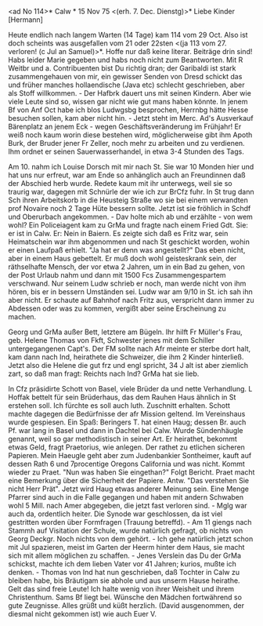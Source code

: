 <ad No 114>* Calw <Montag>* 15 Nov 75
 <(erh. 7. Dec. Dienstg)>*
Liebe Kinder [Hermann]

Heute endlich nach langem Warten (14 Tage) kam 114 vom 29 Oct. Also ist doch scheints was ausgefallen vom 21 oder 22sten <(ja 113 vom 27. verloren! (c Jul an Samuel)>*. Hoffe nur daß keine literar. Beiträge drin sind! Habs leider Marie gegeben und habs noch nicht zum Beantworten. Mit R Weitbr und a. Contribuenten bist Du richtig dran; der Garibaldi ist stark zusammengehauen von mir, ein gewisser Senden von Dresd schickt das und früher manches hollaendische (Java etc) schlecht geschrieben, aber als Stoff willkommen. - Der Hafbrk dauert uns mit seinen Kindern. Aber wie viele Leute sind so, wissen gar nicht wie gut mans haben könnte. In jenem Bf von Anf Oct habe ich blos Ludwgsbg besprochen, Herrnbg hätte Hesse besuchen sollen, kam aber nicht hin. - Jetzt steht im Merc. Ad's Ausverkauf Bärenplatz an jenem Eck - wegen Geschäftsveränderung im Frühjahr! Er weiß noch kaum worin diese bestehen wird, möglicherweise gibt ihm Apoth Burk, der Bruder jener Fr Zeller, noch mehr zu arbeiten und zu verdienen. Ihm ordnet er seinen Sauerwasserhandel, in etwa 3-4 Stunden des Tags.

Am 10. nahm ich Louise Dorsch mit mir nach St. Sie war 10 Monden hier und hat uns nur erfreut, war am Ende so anhänglich auch an Freundinnen daß der Abschied herb wurde. Redete kaum mit ihr unterwegs, weil sie so traurig war, dagegen mit Schnürle der wie ich zur BrCfz fuhr. In St trug dann Sch ihren Arbeitskorb in die Heusteig Straße wo sie bei einem verwandten prof Novaire noch 2 Tage Hüte bessern sollte. Jetzt ist sie fröhlich in Schdf und Oberurbach angekommen. - Dav holte mich ab und erzählte - von wem wohl? Ein Policeiagent kam zu GrMa und fragte nach einem Fried Gdt. Sie: er ist in Calw. Er: Nein in Baiern. Es zeigte sich daß es Fritz war, sein Heimatschein war ihm abgenommen und nach St geschickt worden, wohin er einen Laufpaß erhielt. "Ja hat er denn was angestellt?" Das eben nicht, aber in einem Haus gebettelt. Er muß doch wohl geisteskrank sein, der räthselhafte Mensch, der vor etwa 2 Jahren, um in ein Bad zu gehen, von der Post Urlaub nahm und dann mit 1500 Fcs Zusammengespartem verschwand. Nur seinem Ludw schrieb er noch, man werde nicht von ihm hören, bis er in bessern Umständen sei. Ludw war am 9/10 in St. ich sah ihn aber nicht. Er schaute auf Bahnhof nach Fritz aus, verspricht dann immer zu Abdessen oder was zu kommen, vergißt aber seine Erscheinung zu machen.

Georg und GrMa außer Bett, letztere am Bügeln. Ihr hilft Fr Müller's Frau, geb. Helene Thomas von Fkft, Schwester jenes mit dem Schiller untergegangenen Capt's. Der FM sollte nach Afr meinte er sterbe dort halt, kam dann nach Ind, heirathete die Schweizer, die ihm 2 Kinder hinterließ. Jetzt also die Helene die gut frz und engl spricht, 34 J alt ist aber ziemlich zart, so daß man fragt: Reichts nach Ind? GrMa hat sie lieb.

In Cfz präsidirte Schott von Basel, viele Brüder da und nette Verhandlung. L Hoffak bettelt für sein Brüderhaus, das dem Rauhen Haus ähnlich in St erstehen soll. Ich fürchte es soll auch luth. Zuschnitt erhalten. Schott machte dagegen die Bedürfnisse der afr Mission geltend. Im Vereinshaus wurde gespiesen. Ein Spaß: Beringers T. hat einen Haug; dessen Br. auch Pf. war lang in Basel und dann in Dachtel bei Calw. Wurde Sündenhäugle genannt, weil so gar methodistisch in seiner Art. Er heirathet, bekommt etwas Geld, fragt Praetorius, wie anlegen. Der rathet zu etlichen sicheren Papieren. Mein Haeugle geht aber zum Judenbankier Sontheimer, kauft auf dessen Rath 6 und 7procentige Oregons California und was nicht. Kommt wieder zu Praet. "Nun was haben Sie eingethan?" Folgt Bericht. Praet macht eine Bemerkung über die Sicherheit der Papiere. Antw. "Das verstehen Sie nicht Herr Prät". Jetzt wird Haug etwas anderer Meinung sein. Eine Menge Pfarrer sind auch in die Falle gegangen und haben mit andern Schwaben wohl 5 Mill. nach Amer abgegeben, die jetzt fast verloren sind. - Mglg war auch da, ordentlich heiter. Die Synode war geschlossen, da ist viel gestritten worden über Formfragen (Trauung betreffd). - Am 11 giengs nach Stammh auf Visitation der Schule, wurde natürlich gefragt, ob nichts von Georg Deckgr. Noch nichts von dem gehört. - Ich gehe natürlich jetzt schon mit Jul spazieren, meist im Garten der Heerm hinter dem Haus, sie macht sich mit allem möglichen zu schaffen. - Jenes Verslein das Du der GrMa schickst, machte ich dem lieben Vater vor 41 Jahren; kurios, mußte ich denken. - Thomas von Ind hat nun geschrieben, daß Tochter in Calw zu bleiben habe, bis Bräutigam sie abhole und aus unserm Hause heirathe. Gelt das sind freie Leute! Ich halte wenig von ihrer Weisheit und ihrem Christenthum. Sams Bf liegt bei. Wünsche den Mädchen fortwährend so gute Zeugnisse. Alles grüßt und küßt herzlich. (David ausgenommen, der diesmal nicht gekommen ist) wie auch
 Euer V.
